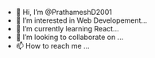 - 👋 Hi, I’m @PrathameshD2001
- 👀 I’m interested in Web Developement...
- 🌱 I’m currently learning React...
- 💞️ I’m looking to collaborate on ...
- 📫 How to reach me ...

<!---
PrathameshD2001/PrathameshD2001 is a ✨ special ✨ repository because its `README.md` (this file) appears on your GitHub profile.
You can click the Preview link to take a look at your changes.
--->
